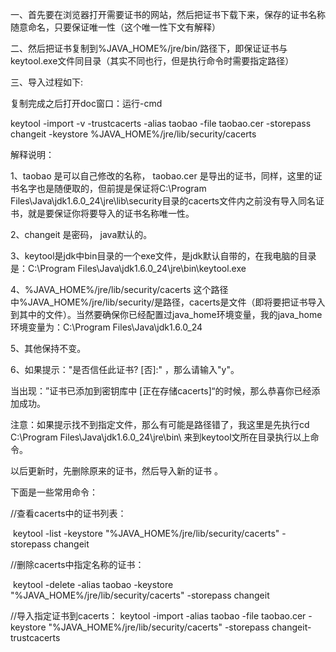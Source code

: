 一、首先要在浏览器打开需要证书的网站，然后把证书下载下来，保存的证书名称随意命名，只要保证唯一性（这个唯一性下文有解释）

二、然后把证书复制到%JAVA_HOME%/jre/bin/路径下，即保证证书与keytool.exe文件同目录（其实不同也行，但是执行命令时需要指定路径）

三、导入过程如下:

复制完成之后打开doc窗口：运行-cmd

keytool -import -v -trustcacerts -alias taobao -file taobao.cer -storepass changeit -keystore %JAVA_HOME%/jre/lib/security/cacerts

解释说明：

1、taobao 是可以自己修改的名称， taobao.cer 是导出的证书，同样，这里的证书名字也是随便取的，但前提是保证将C:\Program Files\Java\jdk1.6.0_24\jre\lib\security目录的cacerts文件内之前没有导入同名证书，就是要保证你将要导入的证书名称唯一性。

2、changeit 是密码， java默认的。 

3、keytool是jdk中bin目录的一个exe文件，是jdk默认自带的，在我电脑的目录是：C:\Program Files\Java\jdk1.6.0_24\jre\bin\keytool.exe

4、%JAVA_HOME%/jre/lib/security/cacerts 这个路径中%JAVA_HOME%/jre/lib/security/是路径，cacerts是文件（即将要把证书导入到其中的文件）。当然要确保你已经配置过java_home环境变量，我的java_home环境变量为：C:\Program Files\Java\jdk1.6.0_24

5、其他保持不变。

6、如果提示："是否信任此证书? [否]:" ，那么请输入"y"。

 

当出现：”证书已添加到密钥库中 [正在存储cacerts]“的时候，那么恭喜你已经添加成功。



注意：如果提示找不到指定文件，那么有可能是路径错了，我这里是先执行cd C:\Program Files\Java\jdk1.6.0_24\jre\bin\ 来到keytool文所在目录执行以上命令。

以后更新时，先删除原来的证书，然后导入新的证书 。
  

下面是一些常用命令：

//查看cacerts中的证书列表：

​       keytool -list -keystore "%JAVA_HOME%/jre/lib/security/cacerts" -storepass changeit

//删除cacerts中指定名称的证书：

​       keytool -delete -alias taobao -keystore "%JAVA_HOME%/jre/lib/security/cacerts" -storepass changeit

//导入指定证书到cacerts：
       keytool -import -alias taobao -file taobao.cer -keystore "%JAVA_HOME%/jre/lib/security/cacerts" -storepass changeit-trustcacerts